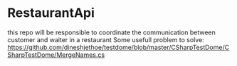 # RestaurantApi
this repo will be responsible to coordinate the communication between customer and waiter in a restaurant
Some usefull problem to solve: https://github.com/dineshjethoe/testdome/blob/master/CSharpTestDome/CSharpTestDome/MergeNames.cs
